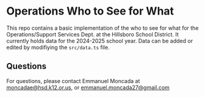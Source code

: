 # Operations Who to See for What

This repo contains a basic implementation of the who to see for what for the Operations/Support Services Dept. at the Hillsboro School District.
It currently holds data for the 2024-2025 school year. Data can be added or edited by modifiying the `src/data.ts` file. 

## Questions

For questions, please contact Emmanuel Moncada at moncadae@hsd.k12.or.us, or emmanuel.moncada27@gmail.com